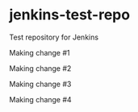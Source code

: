 jenkins-test-repo
=================

Test repository for Jenkins

Making change #1

Making change #2

Making change #3

Making change #4

